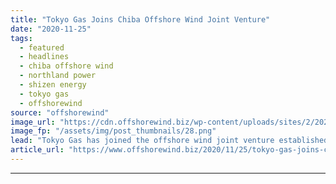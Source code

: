 ```yaml
---
title: "Tokyo Gas Joins Chiba Offshore Wind Joint Venture"
date: "2020-11-25"
tags: 
  - featured
  - headlines
  - chiba offshore wind
  - northland power
  - shizen energy
  - tokyo gas
  - offshorewind
source: "offshorewind"
image_url: "https://cdn.offshorewind.biz/wp-content/uploads/sites/2/2020/11/25085323/COW-Tokyo-Gas_Shizen-Energy_cropped.png"
image_fp: "/assets/img/post_thumbnails/28.png"
lead: "Tokyo Gas has joined the offshore wind joint venture established by Northland Power and"
article_url: "https://www.offshorewind.biz/2020/11/25/tokyo-gas-joins-chiba-offshore-wind-joint-venture/"
---
```


---
